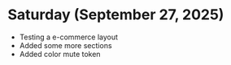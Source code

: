 # Saturday (September 27, 2025)

- Testing a e-commerce layout
- Added some more sections
- Added color mute token
